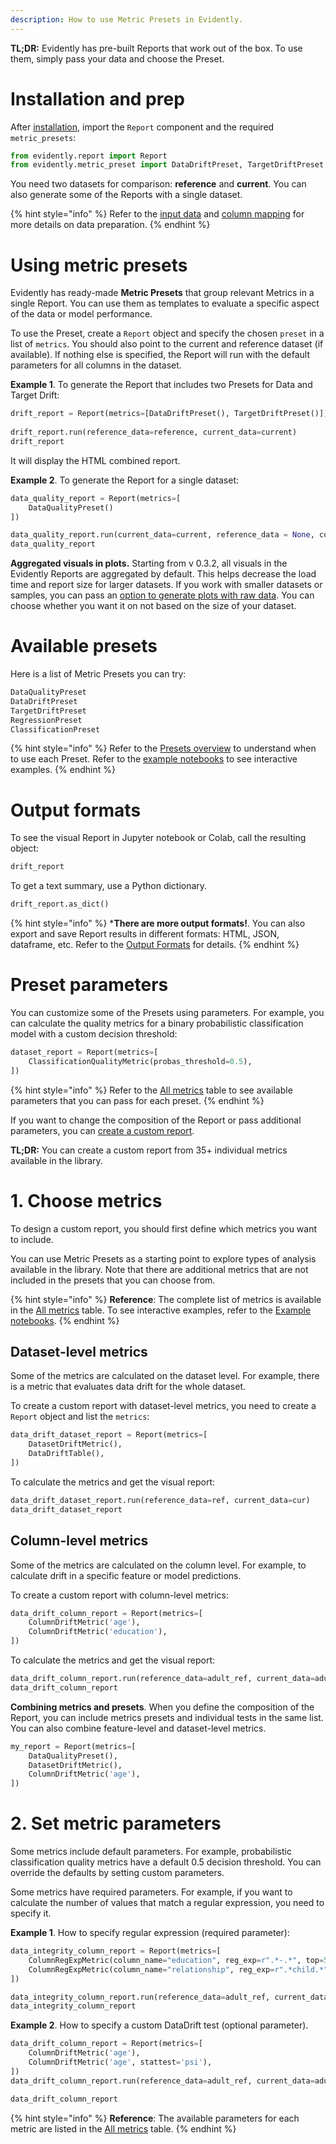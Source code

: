 ```yaml
---
description: How to use Metric Presets in Evidently.
---   
```


**TL;DR:** Evidently has pre-built Reports that work out of the box. To use them, simply pass your data and choose the Preset. 

# Installation and prep

After [installation](../installation/install-evidently.md), import the `Report` component and the required `metric_presets`:

```python
from evidently.report import Report
from evidently.metric_preset import DataDriftPreset, TargetDriftPreset, DataQualityPreset
```

You need two datasets for comparison: **reference** and **current**. You can also generate some of the Reports with a single dataset. 

{% hint style="info" %} 
Refer to the [input data](../input-data/data-requirements.md) and [column mapping](../input-data/column-mapping.md) for more details on data preparation.
{% endhint %}

# Using metric presets 

Evidently has ready-made **Metric Presets** that group relevant Metrics in a single Report. You can use them as templates to evaluate a specific aspect of the data or model performance.

To use the Preset, create a `Report` object and specify the chosen `preset` in a list of `metrics`. You should also point to the current and reference dataset (if available). If nothing else is specified, the Report will run with the default parameters for all columns in the dataset.

**Example 1**. To generate the Report that includes two Presets for Data and Target Drift:

```python
drift_report = Report(metrics=[DataDriftPreset(), TargetDriftPreset()])
 
drift_report.run(reference_data=reference, current_data=current)
drift_report
```
 
It will display the HTML combined report. 

**Example 2**. To generate the Report for a single dataset:

```python
data_quality_report = Report(metrics=[
    DataQualityPreset()
])

data_quality_report.run(current_data=current, reference_data = None, column_mapping=None)
data_quality_report
```

**Aggregated visuals in plots.** Starting from v 0.3.2, all visuals in the Evidently Reports are aggregated by default. This helps decrease the load time and report size for larger datasets. If you work with smaller datasets or samples, you can pass an [option to generate plots with raw data](../customization/report-data-aggregation.md). You can choose whether you want it on not based on the size of your dataset.

# Available presets

Here is a list of Metric Presets you can try:

```python
DataQualityPreset
DataDriftPreset
TargetDriftPreset 
RegressionPreset
ClassificationPreset
```

{% hint style="info" %} 
Refer to the [Presets overview](../presets/all-presets.md) to understand when to use each Preset. Refer to the [example notebooks](../examples/examples.md) to see interactive examples.
{% endhint %}

# Output formats 

To see the visual Report in Jupyter notebook or Colab, call the resulting object: 

```python
drift_report
```

To get a text summary, use a Python dictionary.

```python
drift_report.as_dict()
```

{% hint style="info" %} 
***There are more output formats!**. You can also export and save Report results in different formats: HTML, JSON, dataframe, etc. Refer to the [Output Formats](output_formats.md) for details.
{% endhint %}

# Preset parameters 

You can customize some of the Presets using parameters. For example, you can calculate the quality metrics for a binary probabilistic classification model with a custom decision threshold:

```python
dataset_report = Report(metrics=[
    ClassificationQualityMetric(probas_threshold=0.5),
])
```
{% hint style="info" %} 
Refer to the [All metrics](../reference/all-metrics.md) table to see available parameters that you can pass for each preset.
{% endhint %}

If you want to change the composition of the Report or pass additional parameters, you can [create a custom report](custom-report.md).

**TL;DR:** You can create a custom report from 35+ individual metrics available in the library.  

# 1. Choose metrics

To design a custom report, you should first define which metrics you want to include. 

You can use Metric Presets as a starting point to explore types of analysis available in the library. Note that there are additional metrics that are not included in the presets that you can choose from. 

{% hint style="info" %} 
**Reference**: The complete list of metrics is available in the [All metrics](../reference/all-metrics.md) table. To see interactive examples, refer to the [Example notebooks](../examples/examples.md).
{% endhint %}

## Dataset-level metrics

Some of the metrics are calculated on the dataset level. For example, there is a metric that evaluates data drift for the whole dataset.

To create a custom report with dataset-level metrics, you need to create a `Report` object and list the `metrics`:    

```python
data_drift_dataset_report = Report(metrics=[
    DatasetDriftMetric(),
    DataDriftTable(),    
])
```

To calculate the metrics and get the visual report:

```python
data_drift_dataset_report.run(reference_data=ref, current_data=cur)
data_drift_dataset_report
```

## Column-level metrics

Some of the metrics are calculated on the column level. For example, to calculate drift in a specific feature or model predictions.

To create a custom report with column-level metrics:

```python
data_drift_column_report = Report(metrics=[
    ColumnDriftMetric('age'),
    ColumnDriftMetric('education'),   
])
```

To calculate the metrics and get the visual report:

```python
data_drift_column_report.run(reference_data=adult_ref, current_data=adult_cur)
data_drift_column_report
```

**Combining metrics and presets**. When you define the composition of the Report, you can include metrics presets and individual tests in the same list. You can also combine feature-level and dataset-level metrics. 

```python
my_report = Report(metrics=[
    DataQualityPreset(),
    DatasetDriftMetric(),
    ColumnDriftMetric('age'),
])
```

# 2. Set metric parameters

Some metrics include default parameters. For example, probabilistic classification quality metrics have a default 0.5 decision threshold. You can override the defaults by setting custom parameters. 

Some metrics have required parameters. For example, if you want to calculate the number of values that match a regular expression, you need to specify it. 

**Example 1**. How to specify regular expression (required parameter):

```python
data_integrity_column_report = Report(metrics=[
    ColumnRegExpMetric(column_name="education", reg_exp=r".*-.*", top=5),
    ColumnRegExpMetric(column_name="relationship", reg_exp=r".*child.*")
])

data_integrity_column_report.run(reference_data=adult_ref, current_data=adult_cur)
data_integrity_column_report
```

**Example 2**. How to specify a custom DataDrift test (optional parameter). 

```python
data_drift_column_report = Report(metrics=[
    ColumnDriftMetric('age'),
    ColumnDriftMetric('age', stattest='psi'),
])
data_drift_column_report.run(reference_data=adult_ref, current_data=adult_cur)

data_drift_column_report
```

{% hint style="info" %} 
**Reference**: The available parameters for each metric are listed in the [All metrics](../reference/all-metrics.md) table.
{% endhint %}

